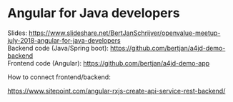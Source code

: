 # Angular for Java developers

Slides: https://www.slideshare.net/BertJanSchrijver/openvalue-meetup-july-2018-angular-for-java-developers  
Backend code (Java/Spring boot): https://github.com/bertjan/a4jd-demo-backend  
Frontend code (Angular): https://github.com/bertjan/a4jd-demo-app  


How to connect frontend/backend:

https://www.sitepoint.com/angular-rxjs-create-api-service-rest-backend/
